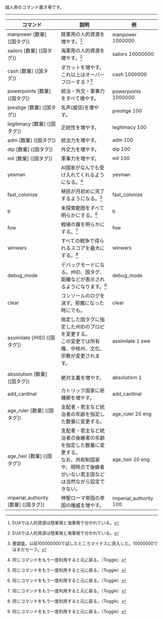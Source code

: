 個人用のコマンド置き場です。

---

| コマンド | 説明 | 例 |
| ---- | ---- | ---- |
| manpower [数量] ([国タグ]) | 陸軍用の人的資源を増やす。[^1] | manpower 1000000 |
| sailors [数量] ([国タグ]) | 海軍用の人的資源を増やす。[^1]  | sailors  10000000|
| cash [数量] ([国タグ]) | ダカットを増やす。これ以上はオーバーフローする？[^2] | cash 1000000 |
| powerpoints [数量] ([国タグ]) | 統治・外交・軍事力をすべて増やす。 | powerpoints 1000000 |
| prestige [数量] ([国タグ]) | 名声(威信)を増やす。 | prestige 100 |
| legitimacy [数量] ([国タグ]) | 正統性を増やす。 | legitimacy 100 |
| adm [数量] ([国タグ]) | 統治力を増やす。 | adm 100 |
| dip [数量] ([国タグ]) | 外交力を増やす。 | dip 100 |
| mil [数量] ([国タグ]) | 軍事力を増やす。 | mil 100 |
| yesman | AI国家がなんでも受け入れてくれるようになる。[^3] | yesman |
| fast_colonize | 植民が月初めに完了するようになる。[^3] | fast_colonize |
| ti | 未探索範囲をすべて明らかにする。[^3] | ti |
| fow | 戦場の霧を明らかにする。[^3] | fow |
| winwars | すべての戦争で得られるスコアを最大にする。[^3] | winwars |
| debug_mode | デバッグモードになる。州ID、国タグ、距離などが表示されるようになります。[^3]| debug_mode |
| clear | コンソールのログを消す。邪魔になった時にでも。 | clear |
| assimilate [州ID] ([国タグ]) | 指定した国タグに指定した州IDのプロビを変更する。<br>この変更では所有権、中核州、文化、宗教が変更されます。 | assimilate 1 swe |
|  |  |  |
|	absolutism [数量] ([国タグ])	| 絶対主義を増やす。 | absolutism 1 |
| add_cardinal | カトリック国家に枢機卿を増やす。 | add_cardinal |
| age_ruler [数量] ([国タグ]) | 支配者・君主など統治者の年齢を指定した数量に変更する。 | age_ruler 20 eng |
| age_heir [数量] ([国タグ]) | 支配者・君主など統治者の後継者の年齢を指定した数量に変更する。<br>なお、共和制国家や、現時点で後継者がいない君主国などは当然ながら設定できない。 | age_heir 20 eng |
| imperial_authority [数量] ([国タグ]) | 神聖ローマ帝国の帝国の権威を増やす。 | imperial_authority 100 |
  	
[^1]: EU4では人的資源は陸軍用と海軍用で分かれている。

[^2]: 要調査。以前100000000で試したところマイナスに突入した。10000000ではまだセーフ。

[^3]: 同じコマンドをもう一度利用すると元に戻る。（Toggle）
